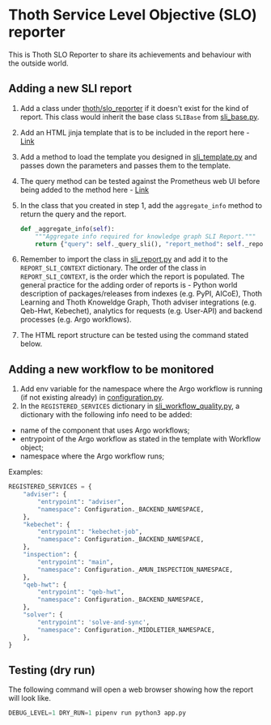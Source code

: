 # Thoth Service Level Objective (SLO) reporter

This is Thoth SLO Reporter to share its achievements and behaviour with the outside world.

## Adding a new SLI report

1. Add a class under [thoth/slo_reporter](https://github.com/thoth-station/slo-reporter/tree/master/thoth/slo_reporter) if it doesn't exist for the kind of report. This class would inherit the base class `SLIBase` from [sli_base.py](https://github.com/thoth-station/slo-reporter/blob/master/thoth/slo_reporter/sli_base.py).
2. Add an HTML jinja template that is to be included in the report here - [Link](https://github.com/thoth-station/slo-reporter/tree/master/thoth/slo_reporter/static/templates)
3. Add a method to load the template you designed in [sli_template.py](https://github.com/thoth-station/slo-reporter/blob/master/thoth/slo_reporter/sli_template.py) and passes down the parameters and passes them to the template.
4. The query method can be tested against the Prometheus web UI before being added to the method here - [Link](https://prometheus-dh-prod-monitoring.cloud.datahub.psi.redhat.com/graph)
5. In the class that you created in step 1, add the `aggregate_info` method to return the query and the report.

    ```python
    def _aggregate_info(self):
        """Aggregate info required for knowledge graph SLI Report."""
        return {"query": self._query_sli(), "report_method": self._report_sli}
    ```

6. Remember to import the class in [sli_report.py](https://github.com/thoth-station/slo-reporter/blob/master/thoth/slo_reporter/sli_report.py) and add it to the `REPORT_SLI_CONTEXT` dictionary. The order of the class in `REPORT_SLI_CONTEXT`, is the order which the report is populated. The general practice for the adding order of reports is - Python world description of packages/releases from indexes (e.g. PyPI, AICoE), Thoth Learning and Thoth Knoweldge Graph, Thoth adviser integrations (e.g. Qeb-Hwt, Kebechet), analytics for requests (e.g. User-API) and backend processes (e.g. Argo workflows).
7. The HTML report structure can be tested using the command stated below.

## Adding a new workflow to be monitored

1. Add env variable for the namespace where the Argo workflow is running (if not existing already) in [configuration.py](https://github.com/thoth-station/slo-reporter/blob/master/thoth/slo_reporter/configuration.py).
1. In the ``REGISTERED_SERVICES`` dictionary in [sli_workflow_quality.py](https://github.com/thoth-station/slo-reporter/blob/master/thoth/slo_reporter/sli_workflow_quality.py),
a dictionary with the following info need to be added:

- name of the component that uses Argo workflows;
- entrypoint of the Argo workflow as stated in the template with Workflow object;
- namespace where the Argo workflow runs;

Examples:

```python
REGISTERED_SERVICES = {
    "adviser": {
        "entrypoint": "adviser",
        "namespace": Configuration._BACKEND_NAMESPACE,
    },
    "kebechet": {
        "entrypoint": "kebechet-job",
        "namespace": Configuration._BACKEND_NAMESPACE,
    },
    "inspection": {
        "entrypoint": "main",
        "namespace": Configuration._AMUN_INSPECTION_NAMESPACE,
    },
    "qeb-hwt": {
        "entrypoint": "qeb-hwt",
        "namespace": Configuration._BACKEND_NAMESPACE,
    },
    "solver": {
        "entrypoint": 'solve-and-sync',
        "namespace": Configuration._MIDDLETIER_NAMESPACE,
    },
}
```


## Testing (dry run)

The following command will open a web browser showing how the report will look like.

```python
DEBUG_LEVEL=1 DRY_RUN=1 pipenv run python3 app.py
```
